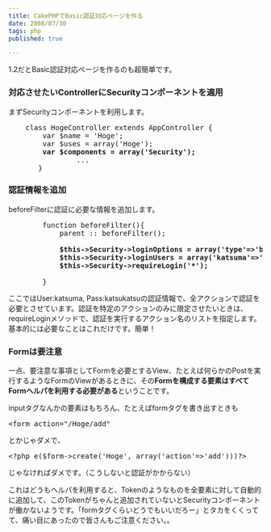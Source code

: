 ```yaml
---
title: CakePHPでBasic認証対応ページを作る
date: 2008/07/30
tags: php
published: true

---
```


<p>1.2だとBasic認証対応ページを作るのも超簡単です。</p>

<h3>対応させたいControllerにSecurityコンポーネントを適用</h3>
<p>まずSecurityコンポーネントを利用します。</p>
<p><pre>
	class HogeController extends AppController {
		var $name = 'Hoge';
		var $uses = array('Hoge');
		<strong>var $components = array('Security');</strong>
                ...
       }
</pre></p>

<h3>認証情報を追加</h3>
<p>beforeFilterに認証に必要な情報を追加します。</p>
<p><pre>
		function beforeFilter(){
			parent :: beforeFilter();			
<strong>
			$this->Security->loginOptions = array('type'=>'basic');
			$this->Security->loginUsers = array('katsuma'=>'katsukatsu');
			$this->Security->requireLogin('*');
</strong>
		}
</pre></p>

<p>ここではUser:katsuma, Pass:katsukatsuの認証情報で、全アクションで認証を必要とさせています。認証を特定のアクションのみに限定させたいときは、requireLoginメソッドで、認証を実行するアクション名のリストを指定します。基本的には必要なことはこれだけです。簡単！</p>

<h3>Formは要注意</h3>
<p>一点、要注意な事項としてFormを必要とするView、たとえば何らかのPostを実行するようなFormのViewがあるときに、その<strong>Formを構成する要素はすべてFormヘルパを利用する必要がある</strong>ということです。</p>

<p>inputタグなんかの要素はもちろん、たとえばformタグを書き出すときも</p>

<p><pre>
&lt;form action="/Hoge/add"
</pre></p>

<p>とかじゃダメで、</p>

<p><pre>
&lt;?php e($form->create('Hoge', array('action'=>'add')))?&gt;
</pre></p>

<p>じゃなければダメです。（こうしないと認証がかからない）</p>

<p>これはどうもヘルパを利用すると、Tokenのようなものを全要素に対して自動的に追加して、このTokenがちゃんと追加されていないとSecurityコンポーネントが働かないようです。「formタグくらいどうでもいいだろー」とタカをくくってて、痛い目にあったので皆さんもご注意ください。。<p>


